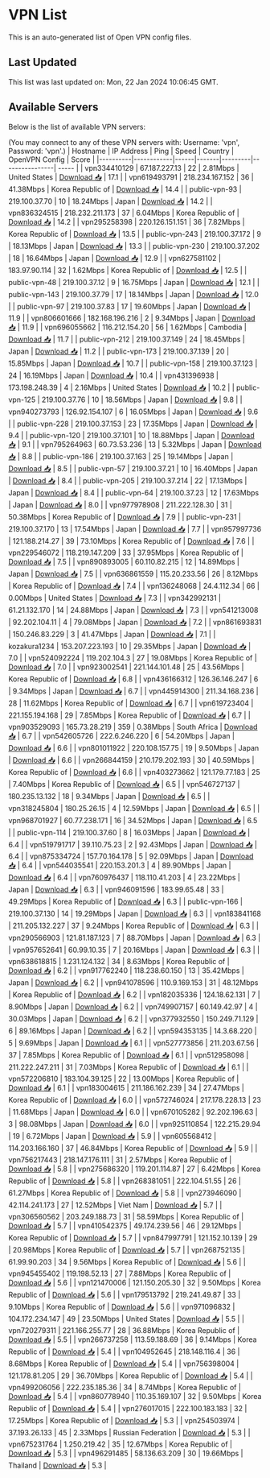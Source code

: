 # VPN List

This is an auto-generated list of Open VPN config files.

## Last Updated

This list was last updated on: Mon, 22 Jan 2024 10:06:45 GMT.

## Available Servers

Below is the list of available VPN servers:

(You may connect to any of these VPN servers with: Username: 'vpn', Password: 'vpn'.)
| Hostname | IP Address | Ping | Speed | Country | OpenVPN Config | Score |
|----------|------------|------|-------|---------|----------------| ----- |
| vpn334410129 | 67.187.227.13 | 22 | 2.81Mbps | United States | [Download 📥](./configs/server_0_US.ovpn) | 17.1 |
| vpn619493791 | 218.234.167.152 | 36 | 41.38Mbps | Korea Republic of | [Download 📥](./configs/server_1_KR.ovpn) | 14.4 |
| public-vpn-93 | 219.100.37.70 | 10 | 18.24Mbps | Japan | [Download 📥](./configs/server_2_JP.ovpn) | 14.2 |
| vpn836324515 | 218.232.211.173 | 37 | 6.04Mbps | Korea Republic of | [Download 📥](./configs/server_3_KR.ovpn) | 14.2 |
| vpn295258398 | 220.126.151.151 | 36 | 7.82Mbps | Korea Republic of | [Download 📥](./configs/server_4_KR.ovpn) | 13.5 |
| public-vpn-243 | 219.100.37.172 | 9 | 18.13Mbps | Japan | [Download 📥](./configs/server_5_JP.ovpn) | 13.3 |
| public-vpn-230 | 219.100.37.202 | 18 | 16.64Mbps | Japan | [Download 📥](./configs/server_6_JP.ovpn) | 12.9 |
| vpn627581102 | 183.97.90.114 | 32 | 1.62Mbps | Korea Republic of | [Download 📥](./configs/server_7_KR.ovpn) | 12.5 |
| public-vpn-48 | 219.100.37.12 | 9 | 16.75Mbps | Japan | [Download 📥](./configs/server_8_JP.ovpn) | 12.1 |
| public-vpn-143 | 219.100.37.79 | 17 | 18.14Mbps | Japan | [Download 📥](./configs/server_9_JP.ovpn) | 12.0 |
| public-vpn-97 | 219.100.37.83 | 17 | 19.60Mbps | Japan | [Download 📥](./configs/server_10_JP.ovpn) | 11.9 |
| vpn806601666 | 182.168.196.216 | 2 | 9.34Mbps | Japan | [Download 📥](./configs/server_11_JP.ovpn) | 11.9 |
| vpn696055662 | 116.212.154.20 | 56 | 1.62Mbps | Cambodia | [Download 📥](./configs/server_12_KH.ovpn) | 11.7 |
| public-vpn-212 | 219.100.37.149 | 24 | 18.45Mbps | Japan | [Download 📥](./configs/server_13_JP.ovpn) | 11.2 |
| public-vpn-173 | 219.100.37.139 | 20 | 15.85Mbps | Japan | [Download 📥](./configs/server_14_JP.ovpn) | 10.7 |
| public-vpn-158 | 219.100.37.123 | 24 | 16.19Mbps | Japan | [Download 📥](./configs/server_15_JP.ovpn) | 10.4 |
| vpn431396938 | 173.198.248.39 | 4 | 2.16Mbps | United States | [Download 📥](./configs/server_16_US.ovpn) | 10.2 |
| public-vpn-125 | 219.100.37.76 | 10 | 18.56Mbps | Japan | [Download 📥](./configs/server_17_JP.ovpn) | 9.8 |
| vpn940273793 | 126.92.154.107 | 6 | 16.05Mbps | Japan | [Download 📥](./configs/server_18_JP.ovpn) | 9.6 |
| public-vpn-228 | 219.100.37.153 | 23 | 17.35Mbps | Japan | [Download 📥](./configs/server_19_JP.ovpn) | 9.4 |
| public-vpn-120 | 219.100.37.101 | 10 | 18.88Mbps | Japan | [Download 📥](./configs/server_20_JP.ovpn) | 9.1 |
| vpn795264963 | 60.73.53.236 | 13 | 5.32Mbps | Japan | [Download 📥](./configs/server_21_JP.ovpn) | 8.8 |
| public-vpn-186 | 219.100.37.163 | 25 | 19.14Mbps | Japan | [Download 📥](./configs/server_22_JP.ovpn) | 8.5 |
| public-vpn-57 | 219.100.37.21 | 10 | 16.40Mbps | Japan | [Download 📥](./configs/server_23_JP.ovpn) | 8.4 |
| public-vpn-205 | 219.100.37.214 | 22 | 17.13Mbps | Japan | [Download 📥](./configs/server_24_JP.ovpn) | 8.4 |
| public-vpn-64 | 219.100.37.23 | 12 | 17.63Mbps | Japan | [Download 📥](./configs/server_25_JP.ovpn) | 8.0 |
| vpn977978908 | 211.222.128.30 | 31 | 50.38Mbps | Korea Republic of | [Download 📥](./configs/server_26_KR.ovpn) | 7.9 |
| public-vpn-231 | 219.100.37.170 | 13 | 17.54Mbps | Japan | [Download 📥](./configs/server_27_JP.ovpn) | 7.7 |
| vpn957997736 | 121.188.214.27 | 39 | 73.10Mbps | Korea Republic of | [Download 📥](./configs/server_28_KR.ovpn) | 7.6 |
| vpn229546072 | 118.219.147.209 | 33 | 37.95Mbps | Korea Republic of | [Download 📥](./configs/server_29_KR.ovpn) | 7.5 |
| vpn890893005 | 60.110.82.215 | 12 | 14.89Mbps | Japan | [Download 📥](./configs/server_30_JP.ovpn) | 7.5 |
| vpn636861559 | 115.20.233.56 | 26 | 8.12Mbps | Korea Republic of | [Download 📥](./configs/server_31_KR.ovpn) | 7.4 |
| vpn136248068 | 24.4.112.34 | 66 | 0.00Mbps | United States | [Download 📥](./configs/server_32_US.ovpn) | 7.3 |
| vpn342992131 | 61.21.132.170 | 14 | 24.88Mbps | Japan | [Download 📥](./configs/server_33_JP.ovpn) | 7.3 |
| vpn541213008 | 92.202.104.11 | 4 | 79.08Mbps | Japan | [Download 📥](./configs/server_34_JP.ovpn) | 7.2 |
| vpn861693831 | 150.246.83.229 | 3 | 41.47Mbps | Japan | [Download 📥](./configs/server_35_JP.ovpn) | 7.1 |
| kozakura1234 | 153.207.223.193 | 10 | 29.35Mbps | Japan | [Download 📥](./configs/server_36_JP.ovpn) | 7.0 |
| vpn524092224 | 119.202.104.3 | 27 | 19.08Mbps | Korea Republic of | [Download 📥](./configs/server_37_KR.ovpn) | 7.0 |
| vpn923002541 | 221.144.101.48 | 25 | 43.56Mbps | Korea Republic of | [Download 📥](./configs/server_38_KR.ovpn) | 6.8 |
| vpn436166312 | 126.36.146.247 | 6 | 9.34Mbps | Japan | [Download 📥](./configs/server_39_JP.ovpn) | 6.7 |
| vpn445914300 | 211.34.168.236 | 28 | 11.62Mbps | Korea Republic of | [Download 📥](./configs/server_40_KR.ovpn) | 6.7 |
| vpn619723404 | 221.155.194.168 | 29 | 7.85Mbps | Korea Republic of | [Download 📥](./configs/server_41_KR.ovpn) | 6.7 |
| vpn903529093 | 165.73.28.219 | 359 | 0.38Mbps | South Africa | [Download 📥](./configs/server_42_ZA.ovpn) | 6.7 |
| vpn542605726 | 222.6.246.220 | 6 | 54.20Mbps | Japan | [Download 📥](./configs/server_43_JP.ovpn) | 6.6 |
| vpn801011922 | 220.108.157.75 | 19 | 9.50Mbps | Japan | [Download 📥](./configs/server_44_JP.ovpn) | 6.6 |
| vpn266844159 | 210.179.202.193 | 30 | 40.59Mbps | Korea Republic of | [Download 📥](./configs/server_45_KR.ovpn) | 6.6 |
| vpn403273662 | 121.179.77.183 | 25 | 7.40Mbps | Korea Republic of | [Download 📥](./configs/server_46_KR.ovpn) | 6.5 |
| vpn546727137 | 180.235.13.132 | 18 | 9.34Mbps | Japan | [Download 📥](./configs/server_47_JP.ovpn) | 6.5 |
| vpn318245804 | 180.25.26.15 | 4 | 12.59Mbps | Japan | [Download 📥](./configs/server_48_JP.ovpn) | 6.5 |
| vpn968701927 | 60.77.238.171 | 16 | 34.52Mbps | Japan | [Download 📥](./configs/server_49_JP.ovpn) | 6.5 |
| public-vpn-114 | 219.100.37.60 | 8 | 16.03Mbps | Japan | [Download 📥](./configs/server_50_JP.ovpn) | 6.4 |
| vpn519791717 | 39.110.75.23 | 2 | 92.43Mbps | Japan | [Download 📥](./configs/server_51_JP.ovpn) | 6.4 |
| vpn875334724 | 157.70.164.178 | 5 | 92.09Mbps | Japan | [Download 📥](./configs/server_52_JP.ovpn) | 6.4 |
| vpn544035541 | 220.153.201.3 | 4 | 89.90Mbps | Japan | [Download 📥](./configs/server_53_JP.ovpn) | 6.4 |
| vpn760976437 | 118.110.41.203 | 4 | 23.22Mbps | Japan | [Download 📥](./configs/server_54_JP.ovpn) | 6.3 |
| vpn946091596 | 183.99.65.48 | 33 | 49.29Mbps | Korea Republic of | [Download 📥](./configs/server_55_KR.ovpn) | 6.3 |
| public-vpn-166 | 219.100.37.130 | 14 | 19.29Mbps | Japan | [Download 📥](./configs/server_56_JP.ovpn) | 6.3 |
| vpn183841168 | 211.205.132.227 | 37 | 9.24Mbps | Korea Republic of | [Download 📥](./configs/server_57_KR.ovpn) | 6.3 |
| vpn290566903 | 121.81.187.123 | 7 | 88.70Mbps | Japan | [Download 📥](./configs/server_58_JP.ovpn) | 6.3 |
| vpn957652641 | 60.99.10.35 | 7 | 20.16Mbps | Japan | [Download 📥](./configs/server_59_JP.ovpn) | 6.3 |
| vpn638618815 | 1.231.124.132 | 34 | 8.63Mbps | Korea Republic of | [Download 📥](./configs/server_60_KR.ovpn) | 6.2 |
| vpn917762240 | 118.238.60.150 | 13 | 35.42Mbps | Japan | [Download 📥](./configs/server_61_JP.ovpn) | 6.2 |
| vpn941078596 | 110.9.169.153 | 31 | 48.12Mbps | Korea Republic of | [Download 📥](./configs/server_62_KR.ovpn) | 6.2 |
| vpn182035336 | 124.18.62.131 | 7 | 8.90Mbps | Japan | [Download 📥](./configs/server_63_JP.ovpn) | 6.2 |
| vpn749907157 | 60.149.42.97 | 4 | 30.03Mbps | Japan | [Download 📥](./configs/server_64_JP.ovpn) | 6.2 |
| vpn377932550 | 150.249.71.129 | 6 | 89.16Mbps | Japan | [Download 📥](./configs/server_65_JP.ovpn) | 6.2 |
| vpn594353135 | 14.3.68.220 | 5 | 9.69Mbps | Japan | [Download 📥](./configs/server_66_JP.ovpn) | 6.1 |
| vpn527773856 | 211.203.67.56 | 37 | 7.85Mbps | Korea Republic of | [Download 📥](./configs/server_67_KR.ovpn) | 6.1 |
| vpn512958098 | 211.222.247.211 | 31 | 7.03Mbps | Korea Republic of | [Download 📥](./configs/server_68_KR.ovpn) | 6.1 |
| vpn572206810 | 183.104.39.125 | 22 | 13.00Mbps | Korea Republic of | [Download 📥](./configs/server_69_KR.ovpn) | 6.1 |
| vpn183004615 | 211.186.162.239 | 34 | 27.47Mbps | Korea Republic of | [Download 📥](./configs/server_70_KR.ovpn) | 6.0 |
| vpn572746024 | 217.178.228.13 | 23 | 11.68Mbps | Japan | [Download 📥](./configs/server_71_JP.ovpn) | 6.0 |
| vpn670105282 | 92.202.196.63 | 3 | 98.08Mbps | Japan | [Download 📥](./configs/server_72_JP.ovpn) | 6.0 |
| vpn925110854 | 122.215.29.94 | 19 | 6.72Mbps | Japan | [Download 📥](./configs/server_73_JP.ovpn) | 5.9 |
| vpn605568412 | 114.203.166.160 | 37 | 46.84Mbps | Korea Republic of | [Download 📥](./configs/server_74_KR.ovpn) | 5.9 |
| vpn756217443 | 218.147.176.111 | 31 | 2.57Mbps | Korea Republic of | [Download 📥](./configs/server_75_KR.ovpn) | 5.8 |
| vpn275686320 | 119.201.114.87 | 27 | 6.42Mbps | Korea Republic of | [Download 📥](./configs/server_76_KR.ovpn) | 5.8 |
| vpn268381051 | 222.104.51.55 | 26 | 61.27Mbps | Korea Republic of | [Download 📥](./configs/server_77_KR.ovpn) | 5.8 |
| vpn273946090 | 42.114.241.173 | 27 | 12.52Mbps | Viet Nam | [Download 📥](./configs/server_78_VN.ovpn) | 5.7 |
| vpn306560562 | 203.249.188.73 | 31 | 58.59Mbps | Korea Republic of | [Download 📥](./configs/server_79_KR.ovpn) | 5.7 |
| vpn410542375 | 49.174.239.56 | 46 | 29.12Mbps | Korea Republic of | [Download 📥](./configs/server_80_KR.ovpn) | 5.7 |
| vpn847997791 | 121.152.10.139 | 29 | 20.98Mbps | Korea Republic of | [Download 📥](./configs/server_81_KR.ovpn) | 5.7 |
| vpn268752135 | 61.99.90.203 | 34 | 9.56Mbps | Korea Republic of | [Download 📥](./configs/server_82_KR.ovpn) | 5.6 |
| vpn945455402 | 119.198.52.13 | 27 | 7.88Mbps | Korea Republic of | [Download 📥](./configs/server_83_KR.ovpn) | 5.6 |
| vpn121470006 | 121.150.205.30 | 32 | 9.50Mbps | Korea Republic of | [Download 📥](./configs/server_84_KR.ovpn) | 5.6 |
| vpn179513792 | 219.241.49.87 | 33 | 9.10Mbps | Korea Republic of | [Download 📥](./configs/server_85_KR.ovpn) | 5.6 |
| vpn971096832 | 104.172.234.147 | 49 | 23.50Mbps | United States | [Download 📥](./configs/server_86_US.ovpn) | 5.5 |
| vpn720279311 | 221.166.255.77 | 28 | 36.88Mbps | Korea Republic of | [Download 📥](./configs/server_87_KR.ovpn) | 5.5 |
| vpn266737258 | 113.59.188.69 | 36 | 9.14Mbps | Korea Republic of | [Download 📥](./configs/server_88_KR.ovpn) | 5.4 |
| vpn104952645 | 218.148.116.4 | 36 | 8.68Mbps | Korea Republic of | [Download 📥](./configs/server_89_KR.ovpn) | 5.4 |
| vpn756398004 | 121.178.81.205 | 29 | 36.70Mbps | Korea Republic of | [Download 📥](./configs/server_90_KR.ovpn) | 5.4 |
| vpn499206056 | 222.235.185.36 | 34 | 8.74Mbps | Korea Republic of | [Download 📥](./configs/server_91_KR.ovpn) | 5.4 |
| vpn860778940 | 110.35.169.107 | 32 | 9.50Mbps | Korea Republic of | [Download 📥](./configs/server_92_KR.ovpn) | 5.4 |
| vpn276017015 | 222.100.183.183 | 32 | 17.25Mbps | Korea Republic of | [Download 📥](./configs/server_93_KR.ovpn) | 5.3 |
| vpn254503974 | 37.193.26.133 | 45 | 2.33Mbps | Russian Federation | [Download 📥](./configs/server_94_RU.ovpn) | 5.3 |
| vpn675231764 | 1.250.219.42 | 35 | 12.67Mbps | Korea Republic of | [Download 📥](./configs/server_95_KR.ovpn) | 5.3 |
| vpn496291485 | 58.136.63.209 | 30 | 19.66Mbps | Thailand | [Download 📥](./configs/server_96_TH.ovpn) | 5.3 |
